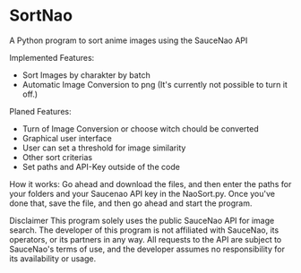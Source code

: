# SortNao
A Python program to sort anime images using the SauceNao API

Implemented Features:
- Sort Images by charakter by batch
- Automatic Image Conversion to png (It's currently not possible to turn it off.)


Planed Features:
- Turn of Image Conversion or choose witch chould be converted
- Graphical user interface
- User can set a threshold for image similarity
- Other sort criterias
- Set paths and API-Key outside of the code


How it works:
Go ahead and download the files, and then enter the paths for your folders and your Saucenao API key in the NaoSort.py. Once you've done that, save the file, and then go ahead and start the program.











Disclaimer
This program solely uses the public SauceNao API for image search. The developer of this program is not affiliated with SauceNao, its operators, or its partners in any way. All requests to the API are subject to SauceNao's terms of use, and the developer assumes no responsibility for its availability or usage.


